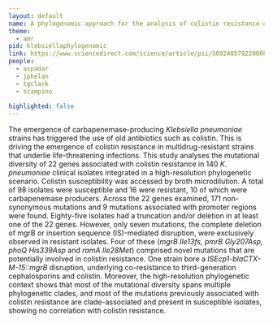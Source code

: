 ```yaml
---
layout: default
name: A phylogenomic approach for the analysis of colistin resistance-associated genes in <i>Klebsiella pneumoniae</i> 
theme: 
  - amr
pid: klebsiellaphylogenomic
link: https://www.sciencedirect.com/science/article/pii/S0924857922000814?via%3Dihub
people:
  - aspadar
  - jphelan
  - tgclark
  - scampino
  
highlighted: false
---
```


The emergence of carbapenemase-producing <i>Klebsiella pneumoniae</i> strains has triggered the use of old antibiotics such as colistin. This is driving the emergence of colistin resistance in multidrug-resistant strains that underlie life-threatening infections. This study analyses the mutational diversity of 22 genes associated with colistin resistance in 140 <i>K. pneumoniae</i> clinical isolates integrated in a high-resolution phylogenetic scenario. Colistin susceptibility was accessed by broth microdilution. A total of 98 isolates were susceptible and 16 were resistant, 10 of which were carbapenemase producers. Across the 22 genes examined, 171 non-synonymous mutations and 9 mutations associated with promoter regions were found. Eighty-five isolates had a truncation and/or deletion in at least one of the 22 genes. However, only seven mutations, the complete deletion of mgrB or insertion sequence (IS)-mediated disruption, were exclusively observed in resistant isolates. Four of these (<i>mgrB Ile13fs, pmrB Gly207Asp, phoQ His339Asp</i> and<i> ramA Ile28Met</i>) comprised novel mutations that are potentially involved in colistin resistance. One strain bore a <i>ISEcp1-blaCTX-M-15::mgrB</i> disruption, underlying co-resistance to third-generation cephalosporins and colistin. Moreover, the high-resolution phylogenetic context shows that most of the mutational diversity spans multiple phylogenetic clades, and most of the mutations previously associated with colistin resistance are clade-associated and present in susceptible isolates, showing no correlation with colistin resistance.